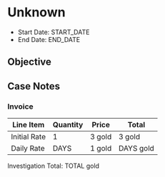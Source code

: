 # Unknown

- Start Date: START_DATE
- End Date: END_DATE

## Objective

## Case Notes

### Invoice

| Line Item    | Quantity | Price  | Total     |
| ------------ | -------- | ------ | --------- |
| Initial Rate | 1        | 3 gold | 3 gold    |
| Daily Rate   | DAYS     | 1 gold | DAYS gold |

Investigation Total: TOTAL gold
